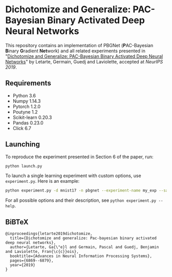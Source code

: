 # Dichotomize and Generalize: PAC-Bayesian Binary Activated Deep Neural Networks

This repository contains an implementation of PBGNet (**P**AC-Bayesian **B**inary **G**radient **Net**work) and all related experiments presented in "[Dichotomize and Generalize: PAC-Bayesian Binary Activated Deep Neural Networks](https://papers.nips.cc/paper/8911-dichotomize-and-generalize-pac-bayesian-binary-activated-deep-neural-networks)" by Letarte, Germain, Guedj and Laviolette, accepted at *NeurIPS 2019*.

## Requirements
- Python 3.6
- Numpy 1.14.3
- Pytorch 1.2.0
- Poutyne 1.2
- Scikit-learn 0.20.3
- Pandas 0.23.0
- Click 6.7

## Launching
To reproduce the experiment presented in Section 6 of the paper, run:
```zsh
python launch.py
```
To launch a single learning experiment with custom options, use ``experiment.py``.
Here is an example:
```zsh
python experiment.py -d mnist17 -n pbgnet --experiment-name my_exp --sample-size 50 --hidden-size 25
```
For all possible options and their description, see ``python experiment.py --help``.

## BiBTeX
```
@inproceedings{letarte2019dichotomize,
  title={Dichotomize and generalize: Pac-bayesian binary activated deep neural networks},
  author={Letarte, Ga{\"e}l and Germain, Pascal and Guedj, Benjamin and Laviolette, Fran{\c{c}}ois},
  booktitle={Advances in Neural Information Processing Systems},
  pages={6869--6879},
  year={2019}
}
```
